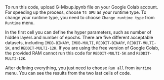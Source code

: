 To run this code, upload G-Mixup.ipynb file on your Google Colab account. 
For speeding up the process, choose `T4 GPU` as your runtime type. 
To change your runtime type, you need to choose `Change runtime type` from `Runtime` menu.

In the first cell you can define the hyper parameters, such as number of hidden layers and number of epochs. 
There are five different acceptable datasets, including `IMDB-BINARY`, `IMDB-MULTI`, `REDDIT-BINARY`, `REDDIT-MULTI-5K`, and `REDDIT-MULTI-12K`. 
If you are using the free version of Google Colab, the provided RAM cannot run this code for `REDDIT-MULTI-5K` and `REDDIT-MULTI-12K`. 

After defining everything, you just need to choose `Run all` from `Runtime` menu. 
You can see the results from the two last cells of code.
